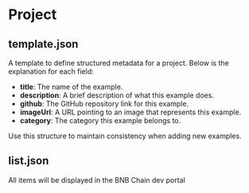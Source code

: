 # Project

## template.json

A template to define structured metadata for a project. Below is the explanation for each field:

- **title**: The name of the example.
- **description**: A brief description of what this example does.
- **github**: The GitHub repository link for this example.
- **imageUrl**: A URL pointing to an image that represents this example.
- **category**: The category this example belongs to.

Use this structure to maintain consistency when adding new examples.

## list.json

All items will be displayed in the BNB Chain dev portal
